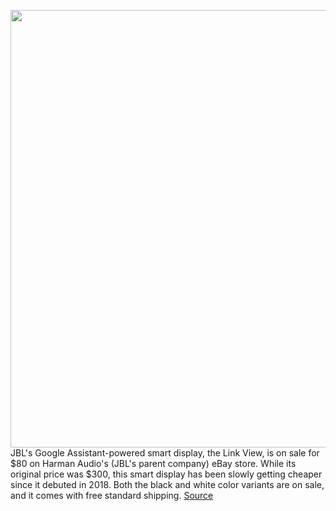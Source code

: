 <img src='https://cdn.vox-cdn.com/thumbor/SFS-EzCEWyknoP674FkG1l2JyTE=/0x0:1600x1600/1200x800/filters:focal(672x672:928x928)/cdn.vox-cdn.com/uploads/chorus_image/image/68696688/s_l1600.0.png' width='700px' /><br/>
JBL's Google Assistant-powered smart display, the Link View, is on sale for $80 on Harman Audio's (JBL's parent company) eBay store. While its original price was $300, this smart display has been slowly getting cheaper since it debuted in 2018. Both the black and white color variants are on sale, and it comes with free standard shipping.
<a href='https://www.theverge.com/good-deals/2021/1/20/22241056/jbl-link-view-google-assistant-smart-display-ebay-deal-sale'> Source <a/>